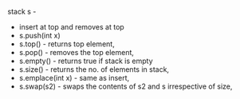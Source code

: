 stack <int> s - 
  - insert at top and removes at top
  - s.push(int x)
  - s.top() - returns top element,
  - s.pop() - removes the top element,
  - s.empty() - returns true if stack is empty
  - s.size() - returns the no. of elements in stack,
  - s.emplace(int x) - same as insert,
  - s.swap(s2) - swaps the contents of s2 and s irrespective of size,
